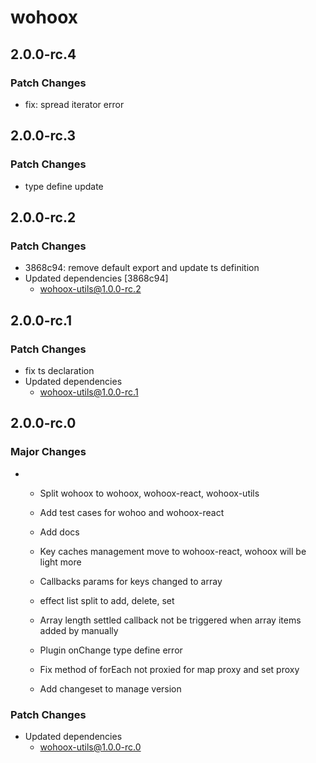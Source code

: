 # wohoox

## 2.0.0-rc.4

### Patch Changes

- fix: spread iterator error

## 2.0.0-rc.3

### Patch Changes

- type define update

## 2.0.0-rc.2

### Patch Changes

- 3868c94: remove default export and update ts definition
- Updated dependencies [3868c94]
  - wohoox-utils@1.0.0-rc.2

## 2.0.0-rc.1

### Patch Changes

- fix ts declaration
- Updated dependencies
  - wohoox-utils@1.0.0-rc.1

## 2.0.0-rc.0

### Major Changes

- - Split wohoox to wohoox, wohoox-react, wohoox-utils
  - Add test cases for wohoo and wohoox-react
  - Add docs

  - Key caches management move to wohoox-react, wohoox will be light more
  - Callbacks params for keys changed to array

  - effect list split to add, delete, set

  - Array length settled callback not be triggered when array items added by manually
  - Plugin onChange type define error
  - Fix method of forEach not proxied for map proxy and set proxy

  - Add changeset to manage version

### Patch Changes

- Updated dependencies
  - wohoox-utils@1.0.0-rc.0
